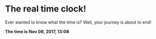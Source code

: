 # The real time clock!

Ever wanted to know what the time is? Well, your journey is about to end!

**The time is Nov 08, 2017, 13:08**